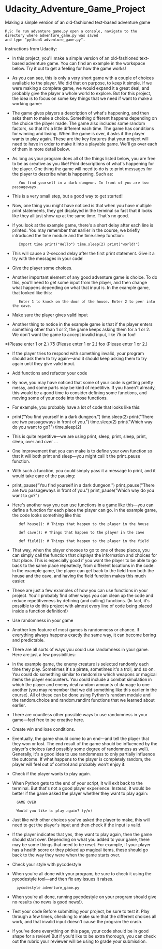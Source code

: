 # Udacity_Adventure_Game_Project
Making a simple version of an old-fashioned text-based adventure game

    P.S: To run adventure_game.py open a console, navigate to the directory where adventure_game.py was saved 
    and type "python3 adventure_game.py".


Instructions from Udacity:

* In this project, you'll make a simple version of an old-fashioned text-based adventure game. You can find an example in the workspace below. Try it out to get a feeling for how the game works!

* As you can see, this is only a very short game with a couple of choices available to the player. We did that on purpose, to keep it simple. If we were making a complete game, we would expand it a great deal, and probably give the player a whole world to explore. But for this project, the idea is to focus on some key things that we need if want to make a working game:

* The game gives players a description of what's happening, and then asks them to make a choice. Something different happens depending on the choice the player made. The game also includes some random factors, so that it's a little different each time. The game has conditions for winning and losing. When the game is over, it asks if the player wants to play again.
These are the key features that your project will need to have in order to make it into a playable game. We'll go over each of them in more detail below.

* As long as your program does all of the things listed below, you are free to be as creative as you like!  Print descriptions of what's happening for the player. One thing the game will need to do is to print messages for the player to describe what is happening. Such as:

         You find yourself in a dark dungeon. In front of you are two passageways.

* This is a very small step, but a good way to get started!

* Now, one thing you might have noticed is that when you have multiple print statements, they get displayed in the terminal so fast that it looks like they all just show up at the same time. That's no good.

* If you look at the example game, there's a short delay after each line is printed. You may remember that earlier in the course, we briefly introduced the time module and the time.sleep function:

         Import time print("Hello") time.sleep(2) print("world!")

* This will cause a 2-second delay after the first print statement. Give it a try with the messages in your code!

* Give the player some choices.

* Another important element of any good adventure game is choice. To do this, you'll need to get some input from the player, and then change what happens depending on what that input is. In the example game, that looked like this:

         Enter 1 to knock on the door of the house. Enter 2 to peer into the cave.

* Make sure the player gives valid input

* Another thing to notice in the example game is that if the player enters something other than 1 or 2, the game keeps asking them for a 1 or 2. We don't want the game to accept invalid input, like 75 or foo!

*(Please enter 1 or 2.) 75 (Please enter 1 or 2.) foo (Please enter 1 or 2.)

* If the player tries to respond with something invalid, your program should ask them to try again—and it should keep asking them to try again until they give valid input.

* Add functions and refactor your code

* By now, you may have noticed that some of your code is getting pretty messy, and some parts may be kind of repetitive. If you haven't already, this would be a good time to consider defining some functions, and moving some of your code into those functions.

* For example, you probably have a lot of code that looks like this:

* print("You find yourself in a dark dungeon.") time.sleep(2) print("There are two passageways in front of you.")     time.sleep(2) print("Which way do you want to go?") time.sleep(2)

* This is quite repetitive—we are using print, sleep, print, sleep, print, sleep, over and over ...

* One improvement that you can make is to define your own function so that it will both print and sleep—you might call it the print_pause function.

* With such a function, you could simply pass it a message to print, and it would take care of the pausing:

* print_pause("You find yourself in a dark dungeon.") print_pause("There are two passageways in front of you.") print_pause("Which way do you want to go?")

* Here's another way you can use functions in a game like this—you can define a function for each place the player can go. In the example game, the code looks something like this:

         def house(): # Things that happen to the player in the house

         def cave(): # Things that happen to the player in the cave

         def field(): # Things that happen to the player in the field

* That way, when the player chooses to go to one of these places, you can simply call the function that displays the information and choices for that place. This is especially good if you want the player to be able to go back to the same place repeatedly, from different locations in the code. In the example game, the player can get back to the field from both the house and the cave, and having the field function makes this much easier.

* These are just a few examples of how you can use functions in your project. You'll probably find other ways you can clean up the code and reduce repetitiveness by defining (and calling) functions. (In fact, it's possible to do this project with almost every line of code being placed inside a function definition!)

* Use randomness in your game

* Another key feature of most games is randomness or chance. If everything always happens exactly the same way, it can become boring and predictable.

* There are all sorts of ways you could use randomness in your game. Here are just a few possibilities:

* In the example game, the enemy creature is selected randomly each time they play. Sometimes it's a pirate, sometimes it's a troll, and so on. You could do something similar to randomize which weapons or magical items the player encounters. You could include a combat simulation in which the player and enemy deal random amounts of damage to one another (you may remember that we did something like this earlier in the course). All of these can be done using Python's random module and the random.choice and random.randint functions that we learned about earlier.

* There are countless other possible ways to use randomness in your game—feel free to be creative here.

* Create win and lose conditions.

* Eventually, the game should come to an end—and tell the player that they won or lost. The end result of the game should be influenced by the player's choices (and possibly some degree of randomness as well). Generally, it's a good idea to use randomness to only partially influence the outcome. If what happens to the player is completely random, the player will feel out of control and probably won't enjoy it.

* Check if the player wants to play again.

* When Python gets to the end of your script, it will exit back to the terminal. But that's not a good player experience. Instead, it would be better if the game asked the player whether they want to play again:

        GAME OVER

        Would you like to play again? (y/n)

* Just like with other choices you've asked the player to make, this will need to get the player's input and then check if the input is valid.

* If the player indicates that yes, they want to play again, then the game should start over. Depending on what you added to your game, there may be some things that need to be reset. For example, if your player has a health score or they picked up magical items, these should go back to the way they were when the game starts over.

* Check your style with pycodestyle

* When you're all done with your program, be sure to check it using the pycodestyle tool—and then fix any issues it raises.

        pycodestyle adventure_game.py

* When you're all done, running pycodestyle on your program should give no results (no news is good news!).

* Test your code Before submitting your project, be sure to test it. Play through a few times, checking to make sure that the different choices all work, and that invalid input doesn't cause the program the crash.

* If you've done everything on this page, your code should be in good shape for a review! But if you'd like to be extra thorough, you can check out the rubric your reviewer will be using to grade your submission.

